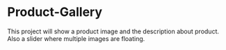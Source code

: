 # Product-Gallery
This project will show a product image and the description about product. Also a slider where multiple images are floating.

